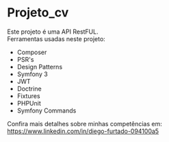 Projeto_cv
==========

Este projeto é uma API RestFUL.<br />
Ferramentas usadas neste projeto:<br />

<ul>
  <li>Composer</li>
  <li>PSR's</li>
  <li>Design Patterns</li>
  <li>Symfony 3</li>
  <li>JWT</li>
  <li>Doctrine</li>
  <li>Fixtures</li>
  <li>PHPUnit</li>
  <li>Symfony Commands</li>
</ul>

Confira mais detalhes sobre minhas competências em: <br /> 
https://www.linkedin.com/in/diego-furtado-094100a5
